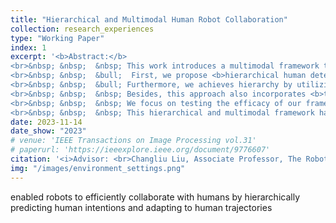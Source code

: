 ```yaml
---
title: "Hierarchical and Multimodal Human Robot Collaboration"
collection: research_experiences
type: "Working Paper"
index: 1
excerpt: '<b>Abstract:</b>
<br>&nbsp; &nbsp;  &nbsp; This work introduces a multimodal framework that enables robots to efficiently collaborate with humans by hierarchically predicting human intentions and adapting to human trajectories. The framework perceives both speech and vision signals, promoting robustness of the framework. The hierarchy is demonstrated in two aspects. 
<br>&nbsp; &nbsp;  &bull;  First, we propose <b>hierarchical human detection through distance estimation</b>, which effectively eliminates potential interferences. This method significantly <b>boosts the precision of low-level human intention recognition</b>. 
<br>&nbsp; &nbsp;  &bull; Furthermore, we achieves hierarchy by utilizing previous intentions to predict future plannings and using predicted plannings to predict next-step human intentions. This approach involves the <b>decomposition of high-level planning into a series of sub-intentions</b>. This approch offers a more structured and efficient approach for robots to understand human intententions and interact with humans. 
<br>&nbsp; &nbsp;  &nbsp; Besides, this approach also incorporates <b>trajectory adaptation</b> in intention prediction module, enabling robots to adapt to diffenrent human behaviors, thus promoting the robustness and adaptation abilities of our framework.
<br>&nbsp; &nbsp;  &nbsp; We focus on testing the efficacy of our framework by doing user studies, dedicating to building a more user-friendly human-robot collaboration system.
<br>&nbsp; &nbsp;  &nbsp; This hierarchical and multimodal framework has notable benefits. It substantially <b>enhances human-robot collaboration efficiency</b>, resulting in interactions that are <b>more robust, convenient, and intuitive</b>. This research contributes to the advancement of human-robot interaction and holds promise for a wide range of applications in robotics and automation.'
date: 2023-11-14
date_show: "2023"
# venue: 'IEEE Transactions on Image Processing vol.31'
# paperurl: 'https://ieeexplore.ieee.org/document/9776607'
citation: '<i>Advisor: <br>Changliu Liu, Associate Professor, The Robotics Institute, CMU</i>' 
img: "/images/environment_settings.png"
---
```


enabled robots to efficiently collaborate with humans by
hierarchically predicting human intentions and adapting to human trajectories
